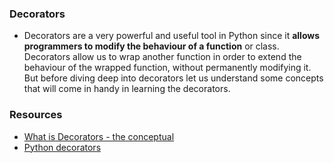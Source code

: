 ### Decorators
* Decorators are a very powerful and useful tool in Python since it **allows programmers to modify the behaviour of a function** or class. Decorators allow us to wrap another function in order to extend the behaviour of the wrapped function, without permanently modifying it. But before diving deep into decorators let us understand some concepts that will come in handy in learning the decorators.

### Resources
* [What is Decorators - the conceptual](https://www.youtube.com/watch?v=ImXLoLxU9fc)
* [Python decorators](https://www.geeksforgeeks.org/decorators-in-python/)